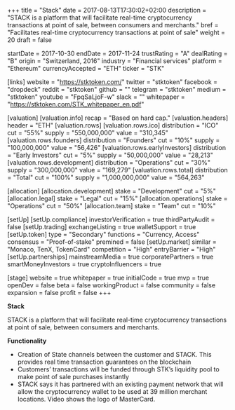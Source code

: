+++
title = "Stack"
date = 2017-08-13T17:30:02+02:00
description = "STACK is a platform that will facilitate real-time cryptocurrency transactions at point of sale, between consumers and merchants."
bref = "Facilitates real-time cryptocurrency transactions at point of sale"
weight = 20
draft = false

startDate = 2017-10-30
endDate = 2017-11-24
trustRating = "A"
dealRating = "B"
origin = "Switzerland, 2016"
industry = "Financial services"
platform = "Ethereum"
currencyAccepted = "ETH"
ticker = "STK"

[links]
  website = "https://stktoken.com/"
  twitter = "stktoken"
  facebook = "dropdeck"
  reddit = "stktoken"
  github = ""
  telegram = "stktoken"
  medium = "stktoken"
  youtube = "FpqSaLjoF-w"
  slack = ""
  whitepaper = "https://stktoken.com/STK_whitepaper_en.pdf"

[valuation]
  [valuation.info]
    recap = "Based on hard cap."
  [valuation.headers]
    header = "ETH"
  [valuation.rows]
    [valuation.rows.ico]
      distribution = "ICO"
      cut = "55%"
      supply = "550,000,000"
      value = "310,345"
    [valuation.rows.founders]
      distribution = "Founders"
      cut = "10%"
      supply = "100,000,000"
      value = "56,426"
    [valuation.rows.earlyInvestors]
      distribution = "Early Investors"
      cut = "5%"
      supply = "50,000,000"
      value = "28,213"
    [valuation.rows.development]
      distribution = "Operations"
      cut = "30%"
      supply = "300,000,000"
      value = "169,279"
    [valuation.rows.total]
      distribution = "Total"
      cut = "100%"
      supply = "1,000,000,000"
      value = "564,263"

[allocation]
  [allocation.development]
    stake = "Development"
    cut = "5%"
  [allocation.legal]
    stake = "Legal"
    cut = "15%"
  [allocation.operations]
    stake = "Operations"
    cut = "50%"
  [allocation.team]
    stake = "Team"
    cut = "10%"

[setUp]
  [setUp.compliance]
    investorVerification = true
    thirdPartyAudit = false
  [setUp.trading]
    exchangeListing = true
    walletSupport = true
  [setUp.token]
    type = "Secondary"
    functions = "Currency, Access"
    consensus = "Proof-of-stake"
    premined = false
  [setUp.market]
    similar = "Monaco, TenX, TokenCard"
    competition = "High"
    entryBarrier = "High"
  [setUp.partnerships]
    mainstreamMedia = true
    corporatePartners = true
    smartMoneyInvestors = true
    cryptoInfluencers = true

[stage]
  website = true
  whitepaper = true
  initialCode = true
  mvp = true
  openDev = false
  beta = false
  workingProduct = false
  community = false
  expansion = false
  profit = false
+++

**Stack**

STACK is a platform that will facilitate real-time cryptocurrency transactions at point of sale, between consumers and merchants.

**Functionality**

* Creation of State channels between the customer and STACK. This provides real time transaction guarantees on the blockchain
* Customers’ transactions will be funded through STK’s liquidity pool to make point of sale purchases instantly
* STACK says it has partnered with an existing payment network that will allow the cryptocurrency wallet to be used at 39 million merchant locations. Video shows the logo of MasterCard.
